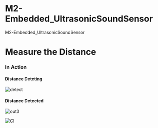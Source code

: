 # M2-Embedded_UltrasonicSoundSensor

M2-Embedded_UltrasonicSoundSensor

# Measure the Distance

### In Action

#### Distance Detcting
![detect](https://user-images.githubusercontent.com/94118726/144181053-9d21929e-45b9-4b41-907f-74fecb11d808.jpg)
#### Distance Detected

![out3](https://user-images.githubusercontent.com/94118726/144073364-fbec5d54-7aa8-49b3-8a69-fa51d0d2b5e5.jpg)


[![CI](https://github.com/PatilAR/M2-Embedded_UltrasonicSoundSensor/actions/workflows/main.yml/badge.svg)](https://github.com/PatilAR/M2-Embedded_UltrasonicSoundSensor/actions/workflows/main.yml)
